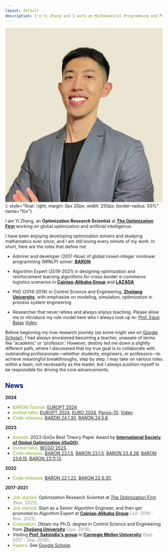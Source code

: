 ```yaml
---
layout: default
description: I'm Yi Zhang and I work on Mathematical Programming and Process System Engineering. More details inside!
---
```


<!-- (comment) the image below can be found in img folder of this very project-->
<!--![i_am_a_fox](./img/people/lena_large-min.png){: style="float: right; margin: 0px 20px; width: 180px;" name="fox"}-->
<!--![i_am_a_fox](./img/people/orange_lena-min.jpg){: style="float: right; margin: 0px 20px; width: 180px;" name="fox"}-->
![i_am_a_fox](./img/people/yi_portrait.jpeg){: style="float: right; margin: 0px 20px; width: 250px; border-radius: 50%" name="fox"}


<!-- <a href= onMouseOver="document.readmore_1.src='/img/people/foxie.jpeg';" onMouseOut="document.readmore_1.src='/img/people/orange_lena-min.jpg';">
<img src="/img/people/orange_lena-min.jpg" name="readmore_1" width=204px height=240px></a> -->

I am Yi Zhang, an __Optimization Research Scientist__ at [__The Optimization Firm__](https://minlp.com/home) working on global optimization and artificial intelligence.

I have been enjoying developing optimization solvers and studying mathematics ever since, and I am still loving every minute of my work. In short, here are the roles that define me:

- Admirer and developer (2017-Now) of global mixed-integer nonlinear programming (MINLP) solver: [__BARON__](https://minlp.com/baron-solver)

- Algorithm Expert (2019-2021) in designing optimization and reinforcement learning algorithms for cross-border e-commerce logistics scenarios in [__Cainiao-Alibaba Group__](https://www.cainiao.com/en/index.html) and [__LAZADA__](https://www.lazada.com/en/)

- PhD (2014-2019) in Control Science and Engineering,  [__Zhejiang University__](http://www.cse.zju.edu.cn/), with emphasize on modeling, simulation, optimization in process system engineering

- Researcher that never retires and always enjoys teaching. Please allow me to introduce my role model here who I always look up to: [Prof. Egon Balas](https://en.wikipedia.org/wiki/Egon_Balas) <a href="https://www.youtube.com/watch?v=DLnELKgtIM0&t=974s" class="label video">Video</a>

Before beginning my true research journey (as some might see on [Google Scholar](https://scholar.google.com/citations?user=QAZD5GMAAAAJ&hl=en)), I had always envisioned becoming a teacher, unaware of terms like 'academic' or 'professor.' However, destiny led me down a slightly different path, where I discovered that my true goal is to collaborate with outstanding professionals—whether students, engineers, or professors—to achieve meaningful breakthroughs, step by step. I may take on various roles within a team, not necessarily as the leader, but I always position myself to be responsible for driving the core advancements.

[//]: # (I am honored to introduce the individuals who shaped my research abilities, strengthened my theoretical foundation, and broadened my perspective on life.)

[//]: # ()
[//]: # (- Prof. Nikolaos V. Sahinidis)

[//]: # (- Prof. Gang Rong)

[//]: # (- Prof. Yiping Feng)

[//]: # ()


[//]: # (Also, [__NLP Course__ <span style="color:#92bf32">__For You__</span>]&#40;https://lena-voita.github.io/nlp_course.html&#41; creator and current [SIGREP]&#40;https://www.sigrep.org&#41; president.)

[//]: # (<!--* a __Research Scientist__ at [__FAIR__]&#40;https://ai.facebook.com&#41; working on NLP,* current [SIGREP]&#40;https://www.sigrep.org&#41; president,* NLP Course <span style="color:#92bf32">For You</span> creator - look [here]&#40;https://lena-voita.github.io/nlp_course.html&#41;.-->)

[//]: # ()
[//]: # (Before that, I was Ph.D. student at the University of Edinburgh supervised by [Ivan Titov]&#40;{{site:ivan_page}}&#41; and [Rico Sennrich]&#40;{{site.rico_page}}&#41;,  was awarded [Facebook PhD Fellowship]&#40;https://research.fb.com/blog/2020/01/announcing-the-recipients-of-the-2020-facebook-fellowship-awards/&#41;,)

[//]: # (worked as a Research Scientist at [Yandex Research]&#40;{{site.yandex_research_main}}&#41; side by side with the [Yandex Translate]&#40;https://translate.yandex.com&#41; team, )

[//]: # (while enjoying writing [blog posts]&#40;https://lena-voita.github.io/posts.html&#41; and [teaching]&#40;https://lena-voita.github.io/nlp_course.html&#41;<a onMouseOver="document.fox.src='/img/people/foxie.jpeg';" onMouseOut="document.fox.src='/img/people/orange_lena-min.jpg';">.</a> )

[//]: # ()
[//]: # (<!--<span style="color:red">__Blog-course:__</span>    NLP Course <span style="color:#92bf32">For You</span> - look [here]&#40;https://lena-voita.github.io/nlp_course.html&#41;.-->)

## <span style="color:darkblue">News </span>
__2024__

* <span style="color:#7fa827">BARON Tutorial:</span>  [EUROPT 2024](https://europt2024.event.lu.se/). 
* <span style="color:#7fa827">Invited talks:</span>  [EUROPT 2024](https://europt2024.event.lu.se/), [EURO 2024](https://euro2024cph.dk/), [Panos-70](https://sites.google.com/view/panos-70/home). <a href="https://www.youtube.com/watch?v=oCL9npynb6M&t=428s" class="label video">Video</a> 
* <span style="color:#7fa827">Code releases:</span>  [BARON 24.1.30](https://mailchi.mp/7bb87bcc5909/new-baron-version-24-1-30), [BARON 24.5.8](https://mailchi.mp/4d3f8de3a2cf/new-baron-version-24-5-8).

__2023__

* <span style="color:#7fa827">Awards:</span>  2023 iSoGo Best Theory Paper Award by [__International Society of Global Optimization (iSoGO)__](http://www.globaloptimization.org/).
* <span style="color:#7fa827">Invited talks:</span>  [WCGO 2023](http://www.globaloptimization.org/conferences/wcgo-2023/).
* <span style="color:#7fa827">Code releases:</span>  [BARON 23.1.5](https://mailchi.mp/a9007a0500ea/new-baron-version-23-1-5), [BARON 23.1.5](https://mailchi.mp/a9007a0500ea/new-baron-version-23-1-5), [BARON 23.4.28](https://mailchi.mp/848c42a671f9/new-baron-version-23-4-28), [BARON 23.6.15](https://mailchi.mp/9eaaa14761c0/new-baron-version-23-6-15), [BARON 23.11.13](https://mailchi.mp/582e1e93e3f6/new-baron-version-23-11-13).

__2022__

* <span style="color:#7fa827">Code releases:</span>  [BARON 22.1.22](https://mailchi.mp/a6dff866d191/new-baron-version-22-1-22), [BARON 22.9.30](https://mailchi.mp/3d7d52b39eff/new-baron-version-22-9-30).

[//]: # (* <span style="color:#7fa827">Senior Area Chair:</span>  [AACL-IJCNLP 2022]&#40;https://www.aacl2022.org/&#41;.)

[//]: # (* <span style="color:#7fa827">Area Chair:</span> [EMNLP 2022]&#40;https://2022.emnlp.org/&#41;, [EACL 2023]&#40;https://2023.eacl.org&#41;.)

[//]: # (* <span style="color:#7fa827">Keynote:</span> [BlackBoxNLP workshop at EMNLP 2022]&#40;https://blackboxnlp.github.io&#41;.)

[//]: # (* <span style="color:#7fa827">Teaching:</span> [SICSS-Oxford]&#40;https://sicss.io/2022/oxford/&#41;, invited lecture at EPFL.)

__2017-2021__
* <span style="color:#7fa827">Job started:</span> Optimization Research Scientist at [The Optimization Firm](https://minlp.com/home) <span style="color:#888">(Nov. 2021)</span>.
* <span style="color:#7fa827">Job started:</span> Start as a Senior Algorithm Engineer, and then get promoted to Algorithm Expert at [__Cainiao-Alibaba Group__](https://www.cainiao.com/en/index.html) <span style="color:#888">(Jul. 2019 - Nov. 2021)</span>.
* <span style="color:#7fa827">Graduation:</span> Obtain my Ph.D. degree in Control Science and Engineering from [__Zhejiang University__](http://www.cse.zju.edu.cn/) <span style="color:#888">(Jun. 2019)</span>.
* Visiting [__Prof. Sahinidis's group__](https://sahinidis.coe.gatech.edu/) in [__Carnegie Mellon University__](https://www.cmu.edu/) <span style="color:#888">(Sep. 2017 - Sep. 2018)</span>.
* <span style="color:#7fa827">Papers:</span> See [Google Scholar](https://scholar.google.com/citations?user=QAZD5GMAAAAJ&hl=en).


<!--
__2023__

* __May-Sept__ <span style="color:#888"><u>Area Chair:</u></span> [EMNLP 2023](https://2023.emnlp.org), [IJCNLP-AACL 2023](http://www.ijcnlp-aacl2023.org).
* __Jan-March__ <span style="color:#888"><u>Invited talks:</u></span> [TTI Chicago](https://www.ttic.edu/young-researcher/), [RISE Learning Machines seminar](https://www.ri.se/en/learningmachinesseminars), [University of Melbourne](https://cis.unimelb.edu.au/research/artificial-intelligence/research/Natural-Language-Processing).
* __Jan-Apr__ <span style="color:#888"><u>Area Chair:</u></span> [ACL 2023](https://2023.aclweb.org).

__2022__

* __Dec__ <span style="color:#888"><u>Keynote:</u></span> [BlackBoxNLP workshop at EMNLP 2022](https://blackboxnlp.github.io).
* __Nov__ <span style="color:#888"><u>Teaching:</u></span> Invited lecture at EPFL.
* __Nov__ <span style="color:#888"><u>Job started:</u></span> Research Scientist at [FAIR](https://ai.facebook.com).
* __Oct-Dec__ <span style="color:#888"><u>Area Chair:</u></span> [EACL 2023](https://2023.eacl.org).
* __July__ <span style="color:#888"><u>Teaching:</u></span> [SICSS-Oxford](https://sicss.io/2022/oxford/).
* __June-Sept__ <span style="color:#888"><u>Area Chair:</u></span> [EMNLP 2022](https://2022.emnlp.org/).
* __May-Sept__ <span style="color:#888"><u>Senior Area Chair:</u></span> [AACL-IJCNLP 2022](https://www.aacl2022.org/). 
* __Feb-June__ Visiting [SARDINE Lab](https://sardine-lab.github.io): [André Martins](https://andre-martins.github.io)'s group at [Instituto Superior Técnico](https://tecnico.ulisboa.pt/pt/). 

__2021__

* __Oct-Nov__ <span style="color:#888"><u>Invited talks:</u></span> [Helsinki LT Seminar](https://blogs.helsinki.fi/language-technology/research-seminar/), ["Shannon meets Turing" Colloquium](https://www.youtube.com/channel/UCjltmKOomhdXQELWi6asoBg), "Young Innovators" talks (Austria), [Glasgow IR seminar](https://samoa.dcs.gla.ac.uk/events/viewtalk.jsp?id=18008).
* __September__ <span style="color:#888"><u>Papers:</u></span> [NMT Training through the Lens of SMT](https://arxiv.org/abs/2109.01396) is _accepted to __EMNLP__ 2021_.
* __August__ <span style="color:#888"><u>Keynote:</u></span> [RepL4NLP workshop at ACL 2021](https://sites.google.com/view/repl4nlp-2021/home).
* __June__ <span style="color:#888"><u>Papers:</u></span> [Source and Target Contributions paper](https://arxiv.org/pdf/2010.10907.pdf) is _accepted to __ACL__ 2021_.
* __June__ <span style="color:#888"><u>Keynote:</u></span> [DeeLIO workshop at NAACL 2021](https://sites.google.com/view/deelio-ws/).
* __March-June__ <span style="color:#888"><u>Invited talks:</u></span> [Stanford NLP Seminar](https://nlp.stanford.edu/seminar/), CornellNLP, [MT@UPC](https://mt.cs.upc.edu/seminars/), CambridgeNLP.

__2020__
* __Nov-Dec__ <span style="color:#888"><u>Invited talks:</u></span> CMU, [USC ISI](https://nlg.isi.edu/nl-seminar/), ENS Paris, [ML Street Talk](https://www.youtube.com/watch?v=Q0kN_ZHHDQY).
* __September__ <span style="color:#888"><u>Papers:</u></span> __2__ papers _accepted to __EMNLP__ 2020_.
* __June-Aug__ <span style="color:#888"><u>Invited talks</u></span>: MIT, DeepMind, [Grammarly AI](https://grammarly.ai/information-theoretic-probing-with-minimum-description-length/), Unbabel, [NLP with Friends](https://nlpwithfriends.com).
* __April__ <span style="color:#888"><u>Papers:</u></span> [BPE-dropout](https://arxiv.org/pdf/1910.13267.pdf) is _accepted to __ACL__ 2020_. 
* __January__ I'm [awarded Facebook PhD Fellowship](https://research.fb.com/blog/2020/01/announcing-the-recipients-of-the-2020-facebook-fellowship-awards/).
* __January__ <span style="color:#888"><u>Keynote:</u></span> NLP track at [Applied Machine Learning Days at EPFL](https://appliedmldays.org/tracks/ai-nlp).
* __January__ <span style="color:#888"><u>Invited talks</u></span>: [NLP Highlights podcast](https://soundcloud.com/nlp-highlights/98-analyzing-information-flow-in-transformers-with-elena-voita), [Rasa](https://www.meetup.com/ru-RU/Bots-Berlin-Build-better-conversational-interfaces-with-AI/events/267058207/), Google Research Berlin, [Naver Labs Europe](https://europe.naverlabs.com/research/seminars/analyzing-information-flow-in-transformers/).

__2019__
* __September__ <span style="color:#888"><u>Papers:</u></span> __2__ papers _accepted to __EMNLP__ 2019_, __1__ at __NeurIPS__ _2019_.
* __May__ <span style="color:#888"><u>Papers:</u></span> __2__ papers _accepted to __ACL__ 2019_, one is oral.

-->
